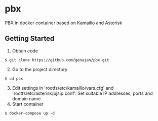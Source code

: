 # pbx
PBX in docker container based on Kamailio and Asterisk

## Getting Started
1. Obtain code
```
$ git clone https://github.com/genajan/pbx.git
```
2. Go to the project directory
```
$ cd pbx
```
3. Edit settings in 'rootfs/etc/kamailio/vars.cfg' and 'rootfs/etc/asterisk/pjsip.conf'. Set suitable IP addresses, ports and domain name.
4. Start container
```
$ docker-compose up -d
```